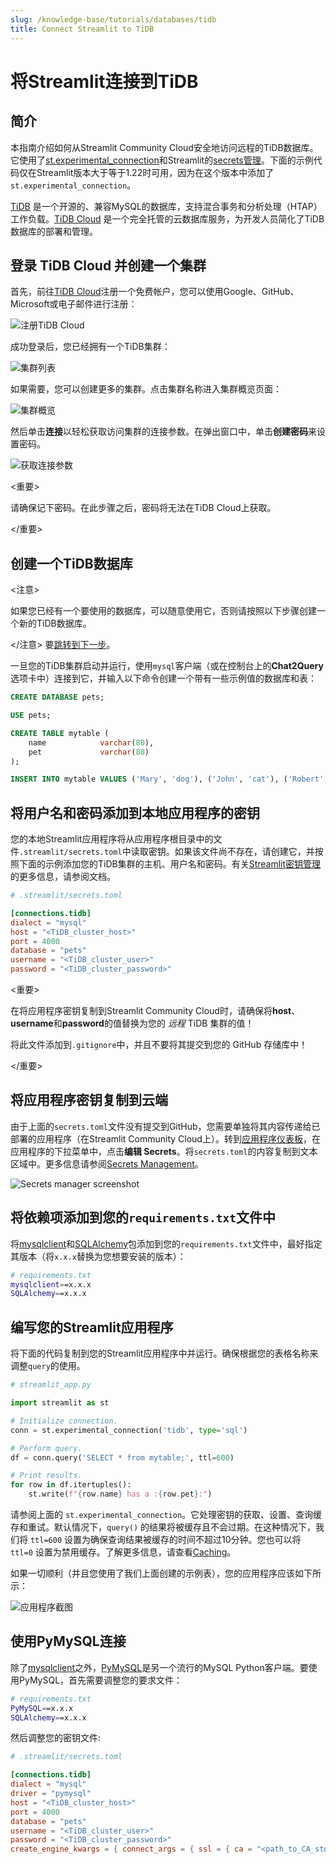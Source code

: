 ```yaml
---
slug: /knowledge-base/tutorials/databases/tidb
title: Connect Streamlit to TiDB
---
```


# 将Streamlit连接到TiDB

## 简介

本指南介绍如何从Streamlit Community Cloud安全地访问远程的TiDB数据库。它使用了[st.experimental_connection](/library/api-reference/connections/st.experimental_connection)和Streamlit的[secrets管理](/library/advanced-features/secrets-management)。下面的示例代码仅在Streamlit版本大于等于1.22时可用，因为在这个版本中添加了`st.experimental_connection`。

[TiDB](https://www.pingcap.com/tidb/) 是一个开源的、兼容MySQL的数据库，支持混合事务和分析处理（HTAP）工作负载。[TiDB Cloud](https://www.pingcap.com/tidb-cloud/) 是一个完全托管的云数据库服务，为开发人员简化了TiDB数据库的部署和管理。

## 登录 TiDB Cloud 并创建一个集群

首先，前往[TiDB Cloud](https://tidbcloud.com/free-trial)注册一个免费帐户，您可以使用Google、GitHub、Microsoft或电子邮件进行注册：

![注册TiDB Cloud](/images/databases/tidb-1.png)

成功登录后，您已经拥有一个TiDB集群：

![集群列表](/images/databases/tidb-2.png)

如果需要，您可以创建更多的集群。点击集群名称进入集群概览页面：

![集群概览](/images/databases/tidb-3.png)

然后单击**连接**以轻松获取访问集群的连接参数。在弹出窗口中，单击**创建密码**来设置密码。

![获取连接参数](/images/databases/tidb-4.png)

<重要>

请确保记下密码。在此步骤之后，密码将无法在TiDB Cloud上获取。

</重要>

## 创建一个TiDB数据库

<注意>

如果您已经有一个要使用的数据库，可以随意使用它，否则请按照以下步骤创建一个新的TiDB数据库。

</注意>
要[跳转到下一步](#add-username-and-password-to-your-local-app-secrets)。

</Note>

一旦您的TiDB集群启动并运行，使用`mysql`客户端（或在控制台上的**Chat2Query**选项卡中）连接到它，并输入以下命令创建一个带有一些示例值的数据库和表：

```sql
CREATE DATABASE pets;

USE pets;

CREATE TABLE mytable (
    name            varchar(80),
    pet             varchar(80)
);

INSERT INTO mytable VALUES ('Mary', 'dog'), ('John', 'cat'), ('Robert', 'bird');
```

## 将用户名和密码添加到本地应用程序的密钥

您的本地Streamlit应用程序将从应用程序根目录中的文件`.streamlit/secrets.toml`中读取密钥。如果该文件尚不存在，请创建它，并按照下面的示例添加您的TiDB集群的主机、用户名和密码。有关[Streamlit密钥管理](/library/advanced-features/secrets-management)的更多信息，请参阅文档。

```toml
# .streamlit/secrets.toml

[connections.tidb]
dialect = "mysql"
host = "<TiDB_cluster_host>"
port = 4000
database = "pets"
username = "<TiDB_cluster_user>"
password = "<TiDB_cluster_password>"
```

<重要>

在将应用程序密钥复制到Streamlit Community Cloud时，请确保将**host**、**username**和**password**的值替换为您的 _远程_ TiDB 集群的值！

将此文件添加到`.gitignore`中，并且不要将其提交到您的 GitHub 存储库中！

</重要>

## 将应用程序密钥复制到云端

由于上面的`secrets.toml`文件没有提交到GitHub，您需要单独将其内容传递给已部署的应用程序（在Streamlit Community Cloud上）。转到[应用程序仪表板](https://share.streamlit.io/)，在应用程序的下拉菜单中，点击**编辑 Secrets**。将`secrets.toml`的内容复制到文本区域中。更多信息请参阅[Secrets Management](/streamlit-community-cloud/get-started/deploy-an-app/connect-to-data-sources/secrets-management)。

![Secrets manager screenshot](/images/databases/edit-secrets.png)

## 将依赖项添加到您的`requirements.txt`文件中

将[mysqlclient](https://github.com/PyMySQL/mysqlclient)和[SQLAlchemy](https://github.com/sqlalchemy/sqlalchemy)包添加到您的`requirements.txt`文件中，最好指定其版本（将`x.x.x`替换为您想要安装的版本）：

```bash
# requirements.txt
mysqlclient==x.x.x
SQLAlchemy==x.x.x
```

## 编写您的Streamlit应用程序

将下面的代码复制到您的Streamlit应用程序中并运行。确保根据您的表格名称来调整`query`的使用。

```python
# streamlit_app.py

import streamlit as st

# Initialize connection.
conn = st.experimental_connection('tidb', type='sql')

# Perform query.
df = conn.query('SELECT * from mytable;', ttl=600)

# Print results.
for row in df.itertuples():
    st.write(f"{row.name} has a :{row.pet}:")
```

请参阅上面的 `st.experimental_connection`。它处理密钥的获取、设置、查询缓存和重试。默认情况下，`query()` 的结果将被缓存且不会过期。在这种情况下，我们将 `ttl=600` 设置为确保查询结果被缓存的时间不超过10分钟。您也可以将 `ttl=0` 设置为禁用缓存。了解更多信息，请查看[Caching](/library/advanced-features/caching)。

如果一切顺利（并且您使用了我们上面创建的示例表），您的应用程序应该如下所示：

![应用程序截图](/images/databases/streamlit-app.png)

## 使用PyMySQL连接

除了[mysqlclient](https://github.com/PyMySQL/mysqlclient)之外，[PyMySQL](https://github.com/PyMySQL/PyMySQL)是另一个流行的MySQL Python客户端。要使用PyMySQL，首先需要调整您的要求文件：

```bash
# requirements.txt
PyMySQL==x.x.x
SQLAlchemy==x.x.x
```

然后调整您的密钥文件:

```toml
# .streamlit/secrets.toml

[connections.tidb]
dialect = "mysql"
driver = "pymysql"
host = "<TiDB_cluster_host>"
port = 4000
database = "pets"
username = "<TiDB_cluster_user>"
password = "<TiDB_cluster_password>"
create_engine_kwargs = { connect_args = { ssl = { ca = "<path_to_CA_store>" }}}
```